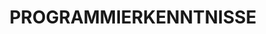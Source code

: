---
title: 'PROGRAMMIERKENNTNISSE'
# Simple list format, levels are omitted as per the source text
skills:
  - label: 'Flutter & Dart'
    level: 4 # Level field might still be expected by page.tsx, set to 0 or remove if not needed
  - label: 'Java'
    level: 3
  - label: 'Python'
    level: 4
  - label: 'Next.js' # Assuming Next.js
    level: 4
  - label: 'Figma' # Assuming Next.js
    level: 4
  - label: 'ANSYS'
    level: 2
  - label: 'SolidWorks'
    level: 2
  - label: 'Kotlin'
    level: 3
  - label: 'C++'
    level: 3
  - label: 'Julia'
    level: 3
  - label: 'Matlab'
    level: 4
  - label: 'GIT'
    level: 4
  - label: 'VS Code'
    level: 5
  - label: 'JetBrains IDE'
    level: 4
  - label: 'Android Studio'
    level: 4
  - label: 'PyCharm'
    level: 4
  - label: 'IntelliJ'
    level: 4
  - label: 'WebStorm'
    level: 4
  - label: 'Xcode'
    level: 3
  - label: 'Docker'
    level: 4
  - label: 'Webpack'
    level: 3
  - label: 'npm/yarn'
    level: 4
  - label: 'Vercel'
    level: 4
--- 